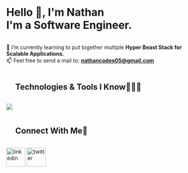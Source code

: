 <!--h1 without bottom border-->
<h1 style="display: inline-block">Hello 👋, I'm Nathan <br /> I'm a Software Engineer. </h1>

<!--Intro start-->
<div>
  
  🌱 I’m currently learning to put together multiple **Hyper Beast Stack for Scalable Applications.** <br />
  📫 Feel free to send a mail to: **nathancodes05@gmail.com**
</div>
<!--Intro end-->

<!--h1 without bottom border-->
<div id="user-content-toc">
  <ul>
    <summary><h2 style="display: inline-block">Technologies & Tools I Know👨🏻‍💻</h2></summary>
  </ul>
</div>
<!--tech stack icons-->
<p>
  <a href="https://skillicons.dev">
    <img src="https://skillicons.dev/icons?i=git,github,js,nodejs,expressjs,mysql&perline=14" />
  </a>
</p>

<div>

</div>

<!-- Connect with me -->
<!--h2 without bottom border-->
<div id="user-content-toc">
  <ul>
    <summary><h2 style="display: inline-block">Connect With Me🤝</h2></summary>
  </ul>
</div>

<!--icons and links-->
<p>
<a href="[https://www.linkedin.com/in/1010nishant/](https://www.linkedin.com/in/nathaniel-joseph-8b172a291/)" target="blank"><img align="center" src="https://user-images.githubusercontent.com/88904952/234979284-68c11d7f-1acc-4f0c-ac78-044e1037d7b0.png" alt="linkedin" height="50" width="50" /></a>
<a href="[https://twitter.com/1010nishant](https://twitter.com/nathanCodes05)" target="blank"><img align="center" src="https://user-images.githubusercontent.com/88904952/234980676-61bfb021-ecc8-48f7-88e6-34c1b06c4a58.png" alt="twitter" height="50" width="50" /></a> 
</p>
